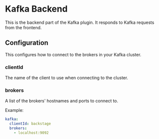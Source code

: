 # Kafka Backend

This is the backend part of the Kafka plugin. It responds to Kafka requests from the frontend.

## Configuration

This configures how to connect to the brokers in your Kafka cluster.

### clientId

The name of the client to use when connecting to the cluster.

### brokers

A list of the brokers' hostnames and ports to connect to.

Example:

```yaml
kafka:
  clientId: backstage
  brokers:
    - localhost:9092
```
